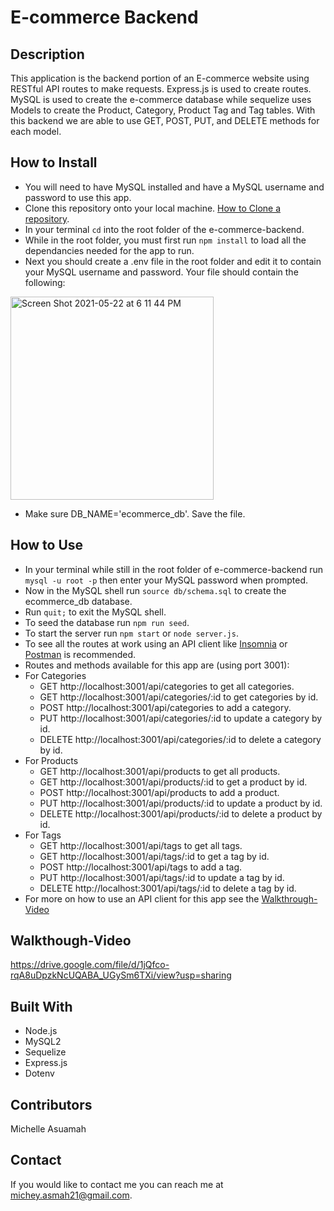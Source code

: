 # E-commerce Backend
## Description
This application is the backend portion of an E-commerce website using RESTful API routes to make requests. Express.js is used to create routes.
MySQL is used to create the e-commerce database while sequelize uses Models to create the Product, Category, Product Tag and Tag tables. With this
backend we are able to use GET, POST, PUT, and DELETE methods for each model. 

## How to Install
* You will need to have MySQL installed and have a MySQL username and password to use this app.
* Clone this repository onto your local machine. [How to Clone a repository](https://docs.github.com/en/github/creating-cloning-and-archiving-repositories/cloning-a-repository-from-github/cloning-a-repository).
* In your terminal `cd` into the root folder of the e-commerce-backend.
* While in the root folder, you must first run `npm install` to load all the dependancies needed for the app to run.
* Next you should create a .env file in the root folder and edit it to contain your MySQL username and password. Your file should contain the following:

<img width="325" alt="Screen Shot 2021-05-22 at 6 11 44 PM" src="https://user-images.githubusercontent.com/77217156/119242137-9868f280-bb29-11eb-9bb4-e4f12eb49edb.png">

* Make sure DB_NAME='ecommerce_db'. Save the file.
 

## How to Use
* In your terminal while still in the root folder of e-commerce-backend run `mysql -u root -p` then enter your MySQL password when prompted.
* Now in the MySQL shell run `source db/schema.sql` to create the ecommerce_db database.
* Run `quit;` to exit the MySQL shell.
* To seed the database run `npm run seed`.
* To start the server run `npm start` or `node server.js`.
* To see all the routes at work using an API client like [Insomnia](https://insomnia.rest/) or [Postman](https://www.postman.com/) is recommended.
* Routes and methods available for this app are (using port 3001):
* For Categories 
  * GET http://localhost:3001/api/categories to get all categories.
  * GET http://localhost:3001/api/categories/:id to get categories by id.
  * POST http://localhost:3001/api/categories to add a category.
  * PUT http://localhost:3001/api/categories/:id to update a category by id.
  * DELETE http://localhost:3001/api/categories/:id to delete a category by id.
* For Products 
  * GET http://localhost:3001/api/products to get all products.
  * GET http://localhost:3001/api/products/:id to get a product by id.
  * POST http://localhost:3001/api/products to add a product.
  * PUT http://localhost:3001/api/products/:id to update a product by id.
  * DELETE http://localhost:3001/api/products/:id to delete a product by id.
* For Tags 
  * GET http://localhost:3001/api/tags to get all tags.
  * GET http://localhost:3001/api/tags/:id to get a tag by id.
  * POST http://localhost:3001/api/tags to add a tag.
  * PUT http://localhost:3001/api/tags/:id to update a tag by id.
  * DELETE http://localhost:3001/api/tags/:id to delete a tag by id.
* For more on how to use an API client for this app see the [Walkthrough-Video](#walkthrough-video)

## Walkthough-Video
https://drive.google.com/file/d/1jQfco-rqA8uDpzkNcUQABA_UGySm6TXi/view?usp=sharing

## Built With
* Node.js
* MySQL2
* Sequelize
* Express.js
* Dotenv


## Contributors
Michelle Asuamah

## Contact
If you would like to contact me you can reach me at michey.asmah21@gmail.com.
